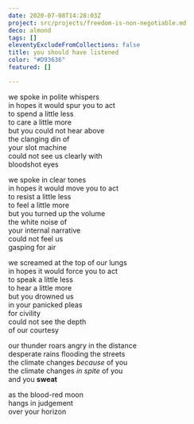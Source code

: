 ```yaml
---
date: 2020-07-08T14:28:03Z
project: src/projects/freedom-is-non-negotiable.md
deco: almond
tags: []
eleventyExcludeFromCollections: false
title: you should have listened
color: "#D93636"
featured: []

---
```

we spoke in polite whispers  
in hopes it would spur you to act  
to spend a little less  
to care a little more  
but you could not hear above  
the clanging din of  
your slot machine  
could not see us clearly with  
bloodshot eyes

>

we spoke in clear tones  
in hopes it would move you to act  
to resist a little less  
to feel a little more  
but you turned up the volume  
the white noise of   
your internal narrative  
could not feel us  
gasping for air

>

we screamed at the top of our lungs  
in hopes it would force you to act  
to speak a little less  
to hear a little more  
but you drowned us  
in your panicked pleas  
for civility  
could not see the depth  
of our courtesy

>

our thunder roars angry in the distance  
desperate rains flooding the streets  
the climate changes _because_ of you  
the climate changes _in spite_ of you  
and you **sweat**

as the blood-red moon  
hangs in judgement  
over your horizon
